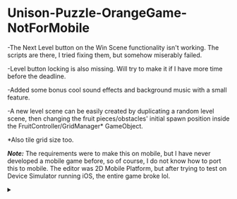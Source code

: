 # Unison-Puzzle-OrangeGame-NotForMobile
-The Next Level button on the Win Scene functionality isn't working. The scripts are there, I tried fixing them, but somehow miserably failed.

-Level button locking is also missing. Will try to make it if I have more time before the deadline.

-Added some bonus cool sound effects and background music with a small feature.

-A new level scene can be easily created by duplicating a random level scene, then changing the fruit pieces/obstacles' initial spawn position inside the FruitController/GridManager* GameObject.

*Also tile grid size too.

***Note:*** The requirements were to make this on mobile, but I have never developed a mobile game before, so of course, I do not know how to port this to mobile. The editor was 2D Mobile Platform, but after trying to test on Device Simulator running iOS, the entire game broke lol.

<details>
  <summary></summary>
  Thanks to GPT for sponsoring this intern assignment
</details>
